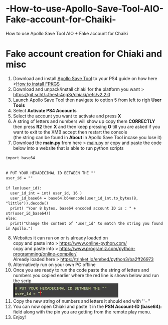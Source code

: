 # -How-to-use-Apollo-Save-Tool-AIO-Fake-account-for-Chaiki-
 How to use Apollo Save Tool AIO + Fake account for Chaiki 

# Fake account creation for Chiaki and misc       
1. Download and install [Apollo Save Tool](https://pkg-zone.com/details/APOL00004) to your PS4 guide on how here >[How to install FPKGS](https://github.com/DrYenyen/How-To-Install-PS4-FPKGS)         
2. Download and unpack/install chiaki for the platform you want > https://git.sr.ht/~thestr4ng3r/chiaki/refs/v2.2.0   
3. Launch Apollo Save Tool then navigate to option 5 from left to righ **User Tools**    
4. Select **Activate PS4 Accounts**    
5. Select the account you want to activate and press **X**         
6. A string of letters and numbers will show up copy them **CORRECTLY** then press **R2** then **X** and then keep pressing **O** till you are asked if you want to exit to the XMB accept then restart the console            
(the string can be found in **About** in Apollo Save Tool incase you lose it)              
7. Download the **main.py** from here > [main.py](https://github.com/DrYenyen/-How-to-use-Apollo-Save-Tool-AIO-and-Fake-account-for-Chaiki-/releases/download/new/main.py)   or copy and paste the code below into a website that is able to run python scripts         
```    
import base64


# PUT YOUR HEXADECIMAL ID BETWEEN THE ""
user_id = "" 

if len(user_id):
  user_id_int = int( user_id, 16 )
  user_id_base64 = base64.b64encode(user_id_int.to_bytes(8, "little")).decode()
  print( "Your 8 bytes, base64 encoded account ID is : " + str(user_id_base64))
else:
  print("Change the content of 'user_id' to match the string you found in Apollo.")
```  
8. Websites it can run on or is already loaded on        
copy and paste into > https://www.online-python.com/     
copy and paste into > https://www.programiz.com/python-programming/online-compiler/   
Already loaded here > https://trinket.io/embed/python3/ba2ff26973   
9. Alternatively run on your own PC offline     
10. Once you are ready to run the code paste the string of letters and numbers you copied earlier where the red line is shown below and run the scrip        
![-](line.JPG)      
11. Copy the new string of numbers and letters it should end with ''=''    
12. You can now open Chiaki and paste it in the **PSN Account-ID (base64):** field along with the pin you are getting from the remote play menu.        
13. Enjoy!     
